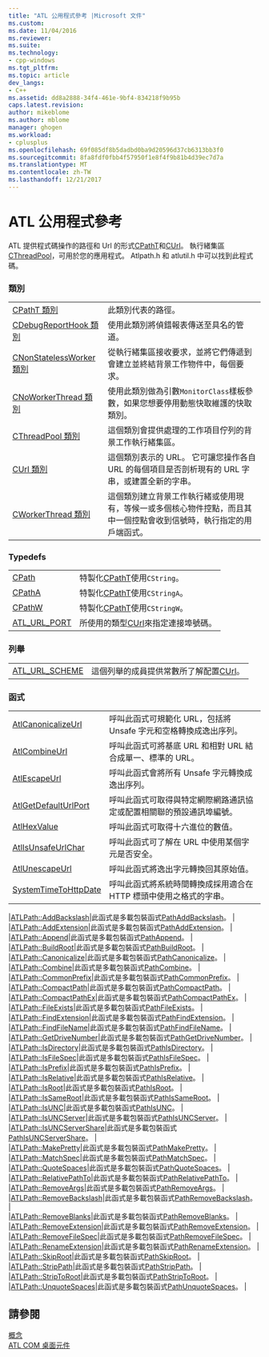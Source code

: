 ```yaml
---
title: "ATL 公用程式參考 |Microsoft 文件"
ms.custom: 
ms.date: 11/04/2016
ms.reviewer: 
ms.suite: 
ms.technology:
- cpp-windows
ms.tgt_pltfrm: 
ms.topic: article
dev_langs:
- C++
ms.assetid: dd8a2888-34f4-461e-9bf4-834218f9b95b
caps.latest.revision: 
author: mikeblome
ms.author: mblome
manager: ghogen
ms.workload:
- cplusplus
ms.openlocfilehash: 69f085df8b5dadbd0ba9d20596d37cb6313bb3f0
ms.sourcegitcommit: 8fa8fdf0fbb4f57950f1e8f4f9b81b4d39ec7d7a
ms.translationtype: MT
ms.contentlocale: zh-TW
ms.lasthandoff: 12/21/2017
---
```

# <a name="atl-utilities-reference"></a>ATL 公用程式參考
ATL 提供程式碼操作的路徑和 Url 的形式[CPathT](../atl/reference/cpatht-class.md)和[CUrl](../atl/reference/curl-class.md)。 執行緒集區[CThreadPool](../atl/reference/cthreadpool-class.md)，可用於您的應用程式。 Atlpath.h 和 atlutil.h 中可以找到此程式碼。  
  
### <a name="classes"></a>類別  
  
|||  
|-|-|  
|[CPathT 類別](../atl/reference/cpatht-class.md)|此類別代表的路徑。|  
|[CDebugReportHook 類別](../atl/reference/cdebugreporthook-class.md)|使用此類別將偵錯報表傳送至具名的管道。|  
|[CNonStatelessWorker 類別](../atl/reference/cnonstatelessworker-class.md)|從執行緒集區接收要求，並將它們傳遞到會建立並終結背景工作物件中，每個要求。|  
|[CNoWorkerThread 類別](../atl/reference/cnoworkerthread-class.md)|使用此類別做為引數`MonitorClass`樣板參數，如果您想要停用動態快取維護的快取類別。|  
|[CThreadPool 類別](../atl/reference/cthreadpool-class.md)|這個類別會提供處理的工作項目佇列的背景工作執行緒集區。|  
|[CUrl 類別](../atl/reference/curl-class.md)|這個類別表示的 URL。 它可讓您操作各自 URL 的每個項目是否剖析現有的 URL 字串，或建置全新的字串。|  
|[CWorkerThread 類別](../atl/reference/cworkerthread-class.md)|這個類別建立背景工作執行緒或使用現有，等候一或多個核心物件控點，而且其中一個控點會收到信號時，執行指定的用戶端函式。|  
  
### <a name="typedefs"></a>Typedefs  
  
|||  
|-|-|  
|[CPath](../atl/reference/atl-typedefs.md#cpath)|特製化[CPathT](../atl/reference/cpatht-class.md)使用`CString`。|  
|[CPathA](../atl/reference/atl-typedefs.md#cpatha)|特製化[CPathT](../atl/reference/cpatht-class.md)使用`CStringA`。|  
|[CPathW](../atl/reference/atl-typedefs.md#cpathw)|特製化[CPathT](../atl/reference/cpatht-class.md)使用`CStringW`。|  
|[ATL_URL_PORT](../atl/reference/atl-typedefs.md#atl_url_port)|所使用的類型[CUrl](../atl/reference/curl-class.md)來指定連接埠號碼。|  
  
### <a name="enums"></a>列舉  
  
|||  
|-|-|  
|[ATL_URL_SCHEME](../atl/reference/atl-url-scheme-enum.md)|這個列舉的成員提供常數所了解配置[CUrl](../atl/reference/curl-class.md)。|  
  
### <a name="functions"></a>函式  
  
|||  
|-|-|  
|[AtlCanonicalizeUrl](../atl/reference/atl-http-utility-functions.md#atlcanonicalizeurl)|呼叫此函式可規範化 URL，包括將 Unsafe 字元和空格轉換成逸出序列。|  
|[AtlCombineUrl](../atl/reference/atl-http-utility-functions.md#atlcombineurl)|呼叫此函式可將基底 URL 和相對 URL 結合成單一、標準的 URL。|  
|[AtlEscapeUrl](../atl/reference/atl-http-utility-functions.md#atlescapeurl)|呼叫此函式會將所有 Unsafe 字元轉換成逸出序列。|  
|[AtlGetDefaultUrlPort](../atl/reference/atl-http-utility-functions.md#atlgetdefaulturlport)|呼叫此函式可取得與特定網際網路通訊協定或配置相關聯的預設通訊埠編號。|  
|[AtlHexValue](../atl/reference/atl-text-encoding-functions.md#atlhexvalue)|呼叫此函式可取得十六進位的數值。|  
|[AtlIsUnsafeUrlChar](../atl/reference/atl-http-utility-functions.md#atlisunsafeurlchar)|呼叫此函式可了解在 URL 中使用某個字元是否安全。|  
|[AtlUnescapeUrl](../atl/reference/atl-http-utility-functions.md#atlunescapeurl)|呼叫此函式將逸出字元轉換回其原始值。|  
|[SystemTimeToHttpDate](../atl/reference/atl-http-utility-functions.md#systemtimetohttpdate)|呼叫此函式將系統時間轉換成採用適合在 HTTP 標頭中使用之格式的字串。|  

|[ATLPath::AddBackslash](../atl/reference/atl-path-functions.md#addbackslash)|此函式是多載包裝函式[PathAddBackslash](http://msdn.microsoft.com/library/windows/desktop/bb773561)。 |  
|[ATLPath::AddExtension](../atl/reference/atl-path-functions.md#addextension)|此函式是多載包裝函式[PathAddExtension](http://msdn.microsoft.com/library/windows/desktop/bb773563)。 |  
|[ATLPath::Append](../atl/reference/atl-path-functions.md#append)|此函式是多載包裝函式[PathAppend](http://msdn.microsoft.com/library/windows/desktop/bb773565)。 |  
|[ATLPath::BuildRoot](../atl/reference/atl-path-functions.md#buildroot)|此函式是多載包裝函式[PathBuildRoot](http://msdn.microsoft.com/library/windows/desktop/bb773567)。 |  
|[ATLPath::Canonicalize](../atl/reference/atl-path-functions.md#canonicalize)|此函式是多載包裝函式[PathCanonicalize](http://msdn.microsoft.com/library/windows/desktop/bb773569)。 |  
|[ATLPath::Combine](../atl/reference/atl-path-functions.md#combine)|此函式是多載包裝函式[PathCombine](http://msdn.microsoft.com/library/windows/desktop/bb773571)。 |  
|[ATLPath::CommonPrefix](../atl/reference/atl-path-functions.md#commonprefix)|此函式是多載包裝函式[PathCommonPrefix](http://msdn.microsoft.com/library/windows/desktop/bb773574)。 |  
|[ATLPath::CompactPath](../atl/reference/atl-path-functions.md#compactpath)|此函式是多載包裝函式[PathCompactPath](http://msdn.microsoft.com/library/windows/desktop/bb773575)。 |  
|[ATLPath::CompactPathEx](../atl/reference/atl-path-functions.md#compactpathex)|此函式是多載包裝函式[PathCompactPathEx](http://msdn.microsoft.com/library/windows/desktop/bb773578)。 |  
|[ATLPath::FileExists](../atl/reference/atl-path-functions.md#fileexists)|此函式是多載包裝函式[PathFileExists](http://msdn.microsoft.com/library/windows/desktop/bb773584)。 |  
|[ATLPath::FindExtension](../atl/reference/atl-path-functions.md#findextension)|此函式是多載包裝函式[PathFindExtension](http://msdn.microsoft.com/library/windows/desktop/bb773587)。 |  
|[ATLPath::FindFileName](../atl/reference/atl-path-functions.md#findfilename)|此函式是多載包裝函式[PathFindFileName](http://msdn.microsoft.com/library/windows/desktop/bb773589)。 |  
|[ATLPath::GetDriveNumber](../atl/reference/atl-path-functions.md#getdrivenumber)|此函式是多載包裝函式[PathGetDriveNumber](http://msdn.microsoft.com/library/windows/desktop/bb773612)。 |  
|[ATLPath::IsDirectory](../atl/reference/atl-path-functions.md#isdirectory)|此函式是多載包裝函式[PathIsDirectory](http://msdn.microsoft.com/library/windows/desktop/bb773621)。 |  
|[ATLPath::IsFileSpec](../atl/reference/atl-path-functions.md#isfilespec)|此函式是多載包裝函式[PathIsFileSpec](http://msdn.microsoft.com/library/windows/desktop/bb773627)。 |  
|[ATLPath::IsPrefix](../atl/reference/atl-path-functions.md#isprefix)|此函式是多載包裝函式[PathIsPrefix](http://msdn.microsoft.com/library/windows/desktop/bb773650)。 |  
|[ATLPath::IsRelative](../atl/reference/atl-path-functions.md#isrelative)|此函式是多載包裝函式[PathIsRelative](http://msdn.microsoft.com/library/windows/desktop/bb773660)。 |  
|[ATLPath::IsRoot](../atl/reference/atl-path-functions.md#isroot)|此函式是多載包裝函式[PathIsRoot](http://msdn.microsoft.com/library/windows/desktop/bb773674)。 |  
|[ATLPath::IsSameRoot](../atl/reference/atl-path-functions.md#issameroot)|此函式是多載包裝函式[PathIsSameRoot](http://msdn.microsoft.com/library/windows/desktop/bb773687)。 |  
|[ATLPath::IsUNC](../atl/reference/atl-path-functions.md#isunc)|此函式是多載包裝函式[PathIsUNC](http://msdn.microsoft.com/library/windows/desktop/bb773712)。 |  
|[ATLPath::IsUNCServer](../atl/reference/atl-path-functions.md#isuncserver)|此函式是多載包裝函式[PathIsUNCServer](http://msdn.microsoft.com/library/windows/desktop/bb773722)。 |  
|[ATLPath::IsUNCServerShare](../atl/reference/atl-path-functions.md#isuncservershare)|此函式是多載包裝函式[PathIsUNCServerShare](http://msdn.microsoft.com/library/windows/desktop/bb773723)。 |  
|[ATLPath::MakePretty](../atl/reference/atl-path-functions.md#makepretty)|此函式是多載包裝函式[PathMakePretty](http://msdn.microsoft.com/library/windows/desktop/bb773725)。 |  
|[ATLPath::MatchSpec](../atl/reference/atl-path-functions.md#matchspec)|此函式是多載包裝函式[PathMatchSpec](http://msdn.microsoft.com/library/windows/desktop/bb773727)。 |  
|[ATLPath::QuoteSpaces](../atl/reference/atl-path-functions.md#quotespaces)|此函式是多載包裝函式[PathQuoteSpaces](http://msdn.microsoft.com/library/windows/desktop/bb773739)。 |  
|[ATLPath::RelativePathTo](../atl/reference/atl-path-functions.md#relativepathto)|此函式是多載包裝函式[PathRelativePathTo](http://msdn.microsoft.com/library/windows/desktop/bb773740)。 |  
|[ATLPath::RemoveArgs](../atl/reference/atl-path-functions.md#removeargs)|此函式是多載包裝函式[PathRemoveArgs](http://msdn.microsoft.com/library/windows/desktop/bb773742)。 |  
|[ATLPath::RemoveBackslash](../atl/reference/atl-path-functions.md#removebackslash)|此函式是多載包裝函式[PathRemoveBackslash](http://msdn.microsoft.com/library/windows/desktop/bb773743)。 |  
|[ATLPath::RemoveBlanks](../atl/reference/atl-path-functions.md#removeblanks)|此函式是多載包裝函式[PathRemoveBlanks](http://msdn.microsoft.com/library/windows/desktop/bb773745)。 |  
|[ATLPath::RemoveExtension](../atl/reference/atl-path-functions.md#removeextension)|此函式是多載包裝函式[PathRemoveExtension](http://msdn.microsoft.com/library/windows/desktop/bb773746)。 |  
|[ATLPath::RemoveFileSpec](../atl/reference/atl-path-functions.md#removefilespec)|此函式是多載包裝函式[PathRemoveFileSpec](http://msdn.microsoft.com/library/windows/desktop/bb773748)。 |  
|[ATLPath::RenameExtension](../atl/reference/atl-path-functions.md#renameextension)|此函式是多載包裝函式[PathRenameExtension](http://msdn.microsoft.com/library/windows/desktop/bb773749)。 |  
|[ATLPath::SkipRoot](../atl/reference/atl-path-functions.md#skiproot)|此函式是多載包裝函式[PathSkipRoot](http://msdn.microsoft.com/library/windows/desktop/bb773754)。 |  
|[ATLPath::StripPath](../atl/reference/atl-path-functions.md#strippath)|此函式是多載包裝函式[PathStripPath](http://msdn.microsoft.com/library/windows/desktop/bb773756)。 |  
|[ATLPath::StripToRoot](../atl/reference/atl-path-functions.md#striptoroot)|此函式是多載包裝函式[PathStripToRoot](http://msdn.microsoft.com/library/windows/desktop/bb773757)。 |  
|[ATLPath::UnquoteSpaces](../atl/reference/atl-path-functions.md#unquotespaces)|此函式是多載包裝函式[PathUnquoteSpaces](http://msdn.microsoft.com/library/windows/desktop/bb773763)。 |  
  

## <a name="see-also"></a>請參閱  
 [概念](../atl/active-template-library-atl-concepts.md)   
 [ATL COM 桌面元件](../atl/atl-com-desktop-components.md)

